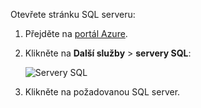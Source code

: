 
Otevřete stránku SQL serveru:

1.  Přejděte na [portál Azure](https://portal.azure.com).
2.  Klikněte na **Další služby** > **servery SQL**:

    ![Servery SQL](./media/sql-database-browse-to-server/browse-to-server.png)

3.  Klikněte na požadovanou SQL server.